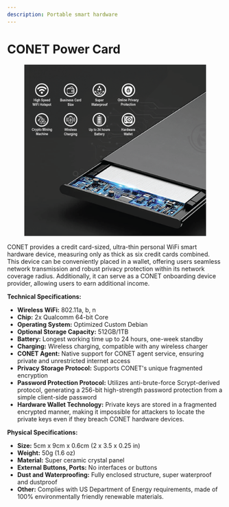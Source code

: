 ```yaml
---
description: Portable smart hardware
---
```


# CONET Power Card

<figure><img src=".gitbook/assets/image.png" alt=""><figcaption></figcaption></figure>

CONET provides a credit card-sized, ultra-thin personal WiFi smart hardware device, measuring only as thick as six credit cards combined. This device can be conveniently placed in a wallet, offering users seamless network transmission and robust privacy protection within its network coverage radius. Additionally, it can serve as a CONET onboarding device provider, allowing users to earn additional income.

**Technical Specifications:**

* **Wireless WiFi:** 802.11a, b, n
* **Chip:** 2x Qualcomm 64-bit Core
* **Operating System:** Optimized Custom Debian
* **Optional Storage Capacity:** 512GB/1TB
* **Battery:** Longest working time up to 24 hours, one-week standby
* **Charging:** Wireless charging, compatible with any wireless charger
* **CONET Agent:** Native support for CONET agent service, ensuring private and unrestricted internet access
* **Privacy Storage Protocol:** Supports CONET's unique fragmented encryption
* **Password Protection Protocol:** Utilizes anti-brute-force Scrypt-derived protocol, generating a 256-bit high-strength password protection from a simple client-side password
* **Hardware Wallet Technology:** Private keys are stored in a fragmented encrypted manner, making it impossible for attackers to locate the private keys even if they breach CONET hardware devices.

**Physical Specifications:**

* **Size:** 5cm x 9cm x 0.6cm (2 x 3.5 x 0.25 in)
* **Weight:** 50g (1.6 oz)
* **Material:** Super ceramic crystal panel
* **External Buttons, Ports:** No interfaces or buttons
* **Dust and Waterproofing:** Fully enclosed structure, super waterproof and dustproof
* **Other:** Complies with US Department of Energy requirements, made of 100% environmentally friendly renewable materials.
